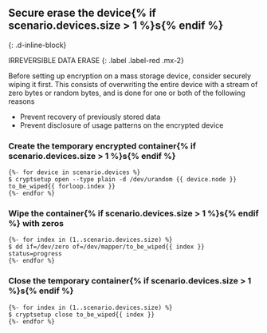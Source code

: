 ## Secure erase the device{% if scenario.devices.size > 1 %}s{% endif %}
{: .d-inline-block}

IRREVERSIBLE DATA ERASE
{: .label .label-red .mx-2}

Before setting up encryption on a mass storage device, consider securely wiping it first. This consists of overwriting the entire device with a stream of zero bytes or random bytes, and is done for one or both of the following reasons

- Prevent recovery of previously stored data
- Prevent disclosure of usage patterns on the encrypted device

### Create the temporary encrypted container{% if scenario.devices.size > 1 %}s{% endif %}
```
{%- for device in scenario.devices %}
$ cryptsetup open --type plain -d /dev/urandom {{ device.node }} to_be_wiped{{ forloop.index }}
{%- endfor %}
```

### Wipe the container{% if scenario.devices.size > 1 %}s{% endif %} with zeros
```
{%- for index in (1..scenario.devices.size) %}
$ dd if=/dev/zero of=/dev/mapper/to_be_wiped{{ index }} status=progress
{%- endfor %}
```

### Close the temporary container{% if scenario.devices.size > 1 %}s{% endif %}
```
{%- for index in (1..scenario.devices.size) %}
$ cryptsetup close to_be_wiped{{ index }}
{%- endfor %}
```
